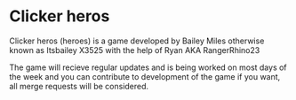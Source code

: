 # Clicker heros

Clicker heros (heroes) is a game developed by Bailey Miles otherwise known as Itsbailey X3525
with the help of Ryan AKA RangerRhino23

The game will recieve regular updates and is being worked on most days of the week and you can contribute to development of the game if you want,
all merge requests will be considered.